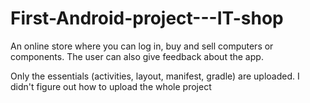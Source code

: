 # First-Android-project---IT-shop
An online store where you can log in, buy and sell computers or components. The user can also give feedback about the app.

Only the essentials (activities, layout, manifest, gradle) are uploaded. I didn't figure out how to upload the whole project
